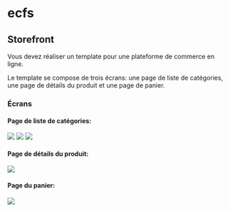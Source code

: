 # ecfs

## Storefront

Vous devez réaliser un template pour une plateforme de commerce en ligne.

Le template se compose de trois écrans: une page de liste de catégories, une page de détails du produit et une page de panier.

### Écrans
#### Page de liste de catégories:
![](./screens/desktop/cart-popup.png)
![](./screens/desktop/category-page.png)
![](./screens/desktop/product-tile-overlay.png)

#### Page de détails du produit:
![](./screens/desktop/product-details.png)

#### Page du panier:
![](./screens/desktop/cart.png)
